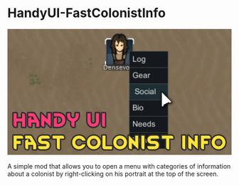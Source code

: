 # HandyUI-FastColonistInfo
![FastColonistInfo Prewiew](https://github.com/Densevoid/HandyUI-FastColonistInfo/raw/master/About/Prewiew.png)

A simple mod that allows you to open a menu with categories of information about a colonist by right-clicking on his portrait at the top of the screen.
